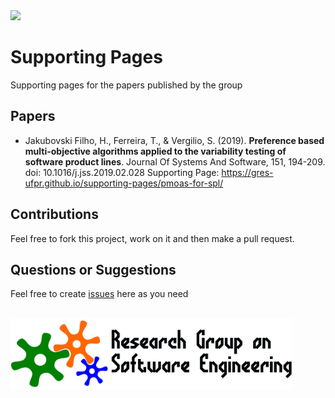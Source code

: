 <img src="https://raw.githubusercontent.com/gres-ufpr/supporting-pages/master/icon.png" width="64px"/>

# Supporting Pages

Supporting pages for the papers published by the group

## Papers

- Jakubovski Filho, H., Ferreira, T., & Vergilio, S. (2019). **Preference based multi-objective algorithms applied to the variability testing of software product lines**. Journal Of Systems And Software, 151, 194-209. doi: 10.1016/j.jss.2019.02.028 Supporting Page: https://gres-ufpr.github.io/supporting-pages/pmoas-for-spl/

## Contributions

Feel free to fork this project, work on it and then make a pull request.

## Questions or Suggestions

Feel free to create <a href="https://github.com/gres-ufpr/supporting-pages//issues">issues</a> here as you need

## 

<img src="https://raw.githubusercontent.com/gres-ufpr/gres-ufpr.github.io/master/images/logo-en-1.png" width="450px"/>

